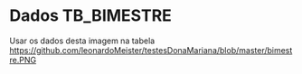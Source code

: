 # Dados TB_BIMESTRE
  Usar os dados desta imagem na tabela 
  https://github.com/leonardoMeister/testesDonaMariana/blob/master/bimestre.PNG
